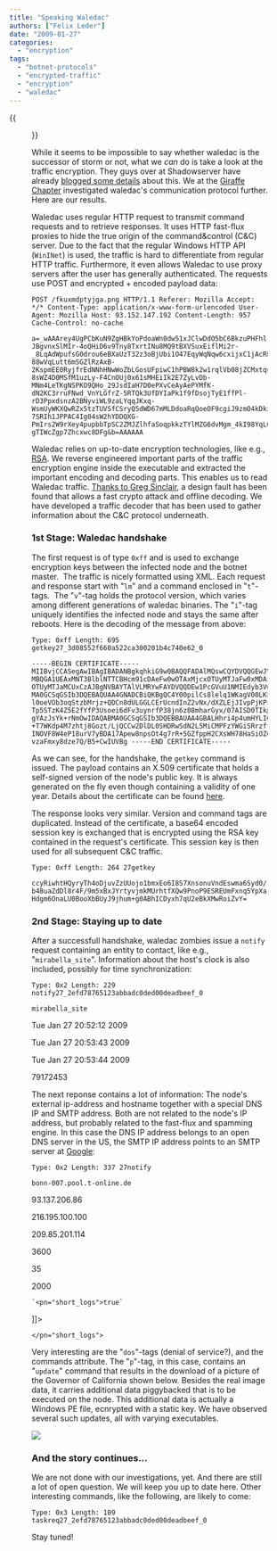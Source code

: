 ```yaml
---
title: "Speaking Waledac"
authors: ["Felix Leder"]
date: "2009-01-27"
categories: 
  - "encryption"
tags: 
  - "botnet-protocols"
  - "encrypted-traffic"
  - "encryption"
  - "waledac"
---
```

{{<figure src="images/banner.png" alt="Banner" width="50%">}}

While it seems to be impossible to say whether waledac is the successor of storm or not, what we _can_ do is take a look at the traffic encryption. They guys over at Shadowserver have already [blogged some details](http://www.shadowserver.org/wiki/pmwiki.php?n=Calendar.20081231) about this. We at the [Giraffe Chapter](/chapters/giraffe) investigated waledac's communication protocol further. Here are our results.

Waledac uses regular HTTP request to transmit command requests and to retrieve responses. It uses HTTP fast-flux proxies to hide the true origin of the command&control (C&C) server. Due to the fact that the regular Windows HTTP API (`WinINet`) is used, the traffic is hard to differentiate from regular HTTP traffic. Furthermore, it even allows Waledac to use proxy servers after the user has generally authenticated. The requests use POST and encrypted + encoded payload data:

```POST /fkuxmdptyjga.png HTTP/1.1 Referer: Mozilla Accept: */* Content-Type: application/x-www-form-urlencoded User-Agent: Mozilla Host: 93.152.147.192 Content-Length: 957 Cache-Control: no-cache```

```
a=_wAAArey4UgPCbKuN9ZgHBkYoPdoaWn0dw51xJClwDdO5bC6BkzuPHFhlrcJrwRxAf2xSZODFj7s97WqzKpkm2PS9P558QkFULZdu0evXky8d3anbYpDYn7fn5FvxIIeHejPsiJAYDv2EyekM2-JBgvnxSlMIr-4oQHiD6v9Tny8TxrtINu8MQ9tBXVSuxEiflMi2r-_8LqAdWpufsG0drou6eBXaUzT32z3oBjUbi1O47EqyWqNqw6cxijxC1jAcRhSFGrd-88wVqLutt6mSGZlRzAxB-2KspmEE0RyjfrEdNNhHNwWoZbLGosUFpiwC1hPBW8k2w1rqlVb08jZCMxtqu4cK5OWV-8sWZ4D0MSfM1uzLy-F4CnOUj0x61sMHEiIk2E7ZyLvDb-MNm4LeTKgNSPKO9QHo_29JsdIaH7D0ePXvCeAyAePYMfK-dN2KC3rruFNwd_VnYLGfrZ-5RTQk3UfDYIaPk1f9fDsojTyE1ffPl-rD3PpxdsnzA2BNyviWL9zaLYqqJKxq-WsmUyWKXQwRZx5tzTUVSfCSryQ5dWD67mMLDdoaRqQoeOF9cgiJ9zmO4kDkx39GwGN_MuhWhPkeFa1ExqlhkHh9ahc5cDW63mk73KCe2hdqwANdWtgqLujUsaB0BcifLENVJYxUCYnBXsAUAw5iitAbigZwBegODMXtXYln8VDpc3qX8nilIk0DUvZZLDnAPNbePQFKOMak2AV33BbLlk2C3NfwEqUotDpE-7SRIh1JPPAC4Ig04sW2hYDDQXG-PmIrs2W9rXey4pupbbTpSC2ZMJZlhfaSoqpkkzTYlMZG6dvMgm_4kI98YqLOC1XR5nVQrF944NklMDC7yZn5QFgjkeFaUMLOOmeOvXJ9nAPI5RYkZFheybkiKDc3IoMmjoa4h0nOHsod3-gTIWcZgp7Zhcxwc8DFg&b=AAAAAA
```

Waledac relies on up-to-date encryption technologies, like e.g., [RSA](http://en.wikipedia.org/wiki/RSA). We reverse engineered important parts of the traffic encryption engine inside the executable and extracted the important encoding and decoding parts. This enables us to read Waledac traffic. [Thanks to Greg Sinclair](http://www.nnl-labs.com/cblog/index.php?/archives/7-Waledacs-Communcation-Protocol.html), a design fault has been found that allows a fast crypto attack and offline decoding. We have developed a traffic decoder that has been used to gather information about the C&C protocol underneath.

### 1st Stage: Waledac handshake

The first request is of type `0xff` and is used to exchange encryption keys between the infected node and the botnet master.  The traffic is nicely formatted using XML. Each request and response start with "`lm`" and a command enclosed in "`t`"-tags.  The "`v`"-tag holds the protocol version, which varies among different generations of waledac binaries. The "`i`"-tag uniquely identifies the infected node and stays the same after reboots. Here is the decoding of the message from above:

```Type: 0xff Length: 695 getkey27_3d08552f660a522ca300201b4c740e62_0```

```
-----BEGIN CERTIFICATE----- MIIBvjCCASegAwIBAgIBADANBgkqhkiG9w0BAQQFADAlMQswCQYDVQQGEwJVSzEW MBQGA1UEAxMNT3BlblNTTCBHcm91cDAeFw0wOTAxMjcxOTUyMTJaFw0xMDAxMjcx OTUyMTJaMCUxCzAJBgNVBAYTAlVLMRYwFAYDVQQDEw1PcGVuU1NMIEdyb3VwMIGf MA0GCSqGSIb3DQEBAQUAA4GNADCBiQKBgQC4Y00pilCs8lelq1WKagV00LKFPaQI l0oeVOb3oqStzbMrjz+QDCn8dULGGLCErUcndInZ2vNx/dXZLEjJIvpPjKPsBitY Tp5STzK4Z5E2fYfP3Usoei6dFv3uynrfP38jn6z08mharGyx/07AISD0TIkpcTMC gYAzJsYk+rNmOwIDAQABMA0GCSqGSIb3DQEBBAUAA4GBALHhri4p4umHYLIOqAwi +T7WKdp4M7zhtj8Gozt/LjQCCw2DlDL0SHDRwSdN2L5MiCMPFzYWGiSRrzftB4dI INOVF8W4eP18urV7yBDA17Apew8npsOt4g7rR+5GZfppH2CXsWH78HaSiOZ0ca0h vzaFmxy8dze7Q/B5+CwIUVBg -----END CERTIFICATE-----
```

As we can see, for the handshake, the `getkey` command is issued. The payload contains an X.509 certificate that holds a self-signed version of the node's public key. It is always generated on the fly even though containing a validity of one year. Details about the certificate can be found [here](/node/325 "Waledac is wishing merry christmas").

The response looks very similar. Version and command tags are duplicated. Instead of the certificate, a base64 encoded session key is exchanged that is encrypted using the RSA key contained in the request's certificate. This session key is then used for all subsequent C&C traffic.

`Type: 0xff Length: 264 27getkey`

`ccyRiwhtHQyryTh4oDjuvZzUUojo1bmxEo6I8S7XnsonuVndEswma6Syd0/b48uaZdDl8r4F/9m5xBxJYrtyvjmkMUrhtfXQw9PnoP9ESREUmFxnq5YpXaHdgm6OnaLU0BooXbBUyJ9jhum+g0ABhICDyxh7qU2eBkXMwRoiZvY=`

### 2nd Stage: Staying up to date

After a successfull handshake, waledac zombies issue a `notify` request containing an entity to contact, like e.g., "`mirabella_site`". Information about the host's clock is also included, possibly for time synchronization:

`Type: 0x2 Length: 229 notify27_2efd78765123abbadc0ded00deadbeef_0`

`mirabella_site`

Tue Jan 27 20:52:12 2009

Tue Jan 27 20:53:43 2009

Tue Jan 27 20:53:44 2009

79172453

The next reponse contains a lot of information: The node's external ip-address and hostname together with a special DNS IP and SMTP address. Both are not related to the node's IP address, but probably related to the fast-flux and spamming engine. In this case the DNS IP address belongs to an open DNS server in the US, the SMTP IP address points to an SMTP server at [Google](http://www.google.com/search?&q=giraffe+honeynet+project):

`Type: 0x2 Length: 337 27notify`

`bonn-007.pool.t-online.de`

93.137.206.86

216.195.100.100

209.85.201.114

3600

35

2000

`` `<pn="short_logs">true` ``

\]\]>

`</pn="short_logs">`

Very interesting are the "`dos`"-tags (denial of service?), and the commands attribute. The "`p`"-tag, in this case, contains an "`update`" command that results in the download of a picture of the Governor of California shown below. Besides the real image data, it carries additional data piggybacked that is to be executed on the node. This additional data is actually a Windows PE file, ecnrypted with a static key. We have observed several such updates, all with varying executables.

![](images/drupal_image_347.png)

### And the story continues...

We are not done with our investigations, yet. And there are still a lot of open question. We will keep you up to date here. Other interesting commands, like the following, are likely to come:

`Type: 0x3 Length: 109 taskreq27_2efd78765123abbadc0ded00deadbeef_0`

Stay tuned!

